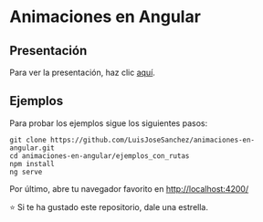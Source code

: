 # Animaciones en Angular

## Presentación

Para ver la presentación, haz clic <a target="_blank"  href="https://rawgit.com/LuisJoseSanchez/presentacion-animaciones-en-angular/master/presentacion/index.html">aquí</a>.

## Ejemplos

Para probar los ejemplos sigue los siguientes pasos:

```console
git clone https://github.com/LuisJoseSanchez/animaciones-en-angular.git
cd animaciones-en-angular/ejemplos_con_rutas
npm install
ng serve
```

Por último, abre tu navegador favorito en <http://localhost:4200/>

:star: Si te ha gustado este repositorio, dale una estrella.

